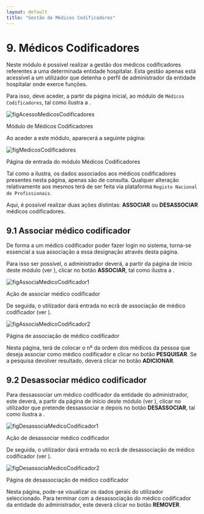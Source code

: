 ```yaml
---
layout: default
title: "Gestão de Médicos Codificadores"
---
```



# 9. Médicos Codificadores
<div id="medicos-codificadores"></div>

Neste módulo é possível realizar a gestão dos médicos codificadores referentes a uma determinada entidade hospitalar.
Esta gestão apenas está acessível a um utilizador que detenha o perfil de administrador da entidade hospitalar onde exerce funções.

Para isso, deve aceder, a partir da página inicial, ao módulo de `Médicos Codificadores`, tal como ilustra a [](#figAcessoMedicosCodificadores).

![figAcessoMedicosCodificadores](img/pages/9_1.jpg)

<p class="caption" id="figAcessoMedicosCodificadores">Módulo de Médicos Codificadores</p>

Ao aceder a este módulo, aparecerá a seguinte página:

![figMedicosCodificadores](img/pages/9_2.jpg)

<p class="caption" id="figMedicosCodificadores">Página de entrada do módulo Médicos Codificadores</p>

Tal como a [](#figMedicosCodificadores) ilustra, os dados associados aos médicos codificadores presentes nesta página, apenas são de consulta.
Qualquer alteração relativamente aos mesmos terá de ser feita via plataforma `Registo Nacional de Profissionais`.

Aqui, é possível realizar duas ações distintas: **ASSOCIAR** ou **DESASSOCIAR** médicos codificadores.


## 9.1 Associar médico codificador
<div id="medicos-codificadores-associar"></div>

De forma a um médico codificador poder fazer login no sistema, torna-se essencial a sua associação a essa designação através desta página.

Para isso ser possível, o administrador deverá, a partir da página de início deste módulo (ver [](#figMedicosCodificadores)), clicar no botão **ASSOCIAR**, tal como ilustra a [](#figAssociaMedicoCodificador1).

![figAssociaMedicoCodificador1](img/pages/9_1_1.jpg)

<p class="caption" id="figAssociaMedicoCodificador1">Ação de associar médico codificador</p>

De seguida, o utilizador dará entrada no ecrã de associação de médico codificador (ver [](#figAssociaMedicoCodificador2)).

![figAssociaMedicoCodificador2](img/pages/9_1_2.jpg)

<p class="caption" id="figAssociaMedicoCodificador2">Página de associação de médico codificador</p>

Nesta página, terá de colocar o nº da ordem dos médicos da pessoa que deseja associar como médico codificador e clicar no botão **PESQUISAR**.
Se a pesquisa devolver resultado, deverá clicar no botão **ADICIONAR**.

## 9.2 Desassociar médico codificador
<div id="medicos-codificadores-desassociar"></div>

Para dessassociar um médico codificador da entidade do administrador, este deverá, a partir da página de início deste módulo (ver [](#figMedicosCodificadores)), clicar no utilizador que pretende dessassociar e depois no botão **DESASSOCIAR**, tal como ilustra a [](#figDesassociaMedicoCodificador1).

![figDesassociaMedicoCodificador1](img/pages/9_2_1.jpg)

<p class="caption" id="figDesassociaMedicoCodificador1">Ação de desassociar médico codificador</p>

De seguida, o utilizador dará entrada no ecrã de desassociação de médico codificador (ver [](#figDesassociaMedicoCodificador2)).

![figDesassociaMedicoCodificador2](img/pages/9_2_2.jpg)

<p class="caption" id="figDesassociaMedicoCodificador2">Página de desassociação de médico codificador</p>

Nesta página, pode-se visualizar os dados gerais do utilizador seleccionado. Para terminar com a desassociação do médico codificador da entidade do administrador, este deverá clicar no botão **REMOVER**.